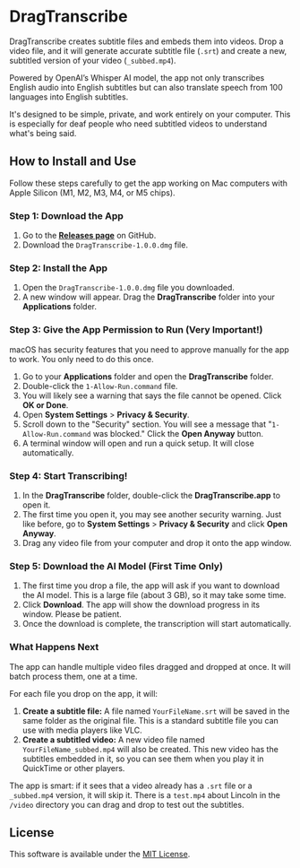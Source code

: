 # DragTranscribe

DragTranscribe creates subtitle files and embeds them into videos. Drop a video file, and it will generate accurate subtitle file (`.srt`) and create a new, subtitled version of your video (`_subbed.mp4`).  

Powered by OpenAI’s Whisper AI model, the app not only transcribes English audio into English subtitles but can also translate speech from 100 languages into English subtitles.

It's designed to be simple, private, and work entirely on your computer. This is especially for deaf people who need subtitled videos to understand what's being said.

## How to Install and Use

Follow these steps carefully to get the app working on Mac computers with Apple Silicon (M1, M2, M3, M4, or M5 chips).

### Step 1: Download the App

1.  Go to the [**Releases page**](https://github.com/jaredevans/DragTranscribe/releases/tag/1.0) on GitHub.
2.  Download the `DragTranscribe-1.0.0.dmg` file.

### Step 2: Install the App

1.  Open the `DragTranscribe-1.0.0.dmg` file you downloaded.
2.  A new window will appear. Drag the **DragTranscribe** folder into your **Applications** folder.

### Step 3: Give the App Permission to Run (Very Important!)

macOS has security features that you need to approve manually for the app to work. You only need to do this once.

1.  Go to your **Applications** folder and open the **DragTranscribe** folder.
2.  Double-click the `1-Allow-Run.command` file.
3.  You will likely see a warning that says the file cannot be opened. Click **OK or Done**.
4.  Open **System Settings** > **Privacy & Security**.
5.  Scroll down to the "Security" section. You will see a message that "`1-Allow-Run.command` was blocked." Click the **Open Anyway** button.
6.  A terminal window will open and run a quick setup. It will close automatically.

### Step 4: Start Transcribing!

1.  In the **DragTranscribe** folder, double-click the **DragTranscribe.app** to open it.
2.  The first time you open it, you may see another security warning. Just like before, go to **System Settings** > **Privacy & Security** and click **Open Anyway**.
3.  Drag any video file from your computer and drop it onto the app window.

### Step 5: Download the AI Model (First Time Only)

1.  The first time you drop a file, the app will ask if you want to download the AI model. This is a large file (about 3 GB), so it may take some time.
2.  Click **Download**. The app will show the download progress in its window. Please be patient.
3.  Once the download is complete, the transcription will start automatically.

### What Happens Next

The app can handle multiple video files dragged and dropped at once. It will batch process them, one at a time.

For each file you drop on the app, it will:

1.  **Create a subtitle file:** A file named `YourFileName.srt` will be saved in the same folder as the original file. This is a standard subtitle file you can use with media players like VLC.
2.  **Create a subtitled video:** A new video file named `YourFileName_subbed.mp4` will also be created. This new video has the subtitles embedded in it, so you can see them when you play it in QuickTime or other players.

The app is smart: if it sees that a video already has a `.srt` file or a `_subbed.mp4` version, it will skip it. There is a `test.mp4` about Lincoln in the `/video` directory you can drag and drop to test out the subtitles.

## License

This software is available under the [MIT License](LICENSE).

